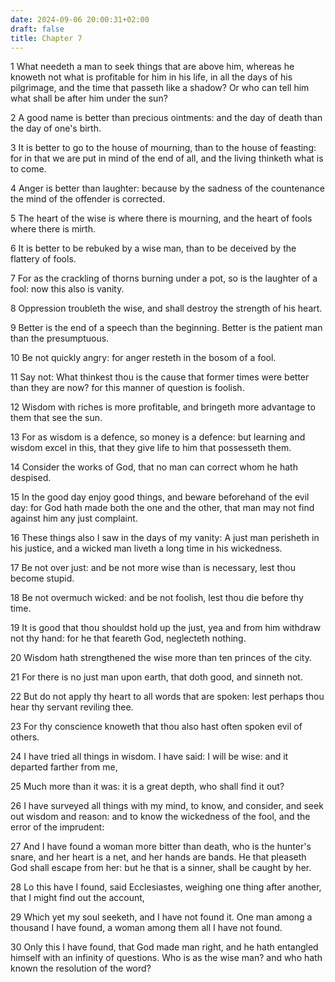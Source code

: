 ```yaml
---
date: 2024-09-06 20:00:31+02:00
draft: false
title: Chapter 7
---
```




1 What needeth a man to seek things that are above him, whereas he knoweth not what is profitable for him in his life, in all the days of his pilgrimage, and the time that passeth like a shadow? Or who can tell him what shall be after him under the sun?

2 A good name is better than precious ointments: and the day of death than the day of one's birth.

3 It is better to go to the house of mourning, than to the house of feasting: for in that we are put in mind of the end of all, and the living thinketh what is to come.

4 Anger is better than laughter: because by the sadness of the countenance the mind of the offender is corrected.

5 The heart of the wise is where there is mourning, and the heart of fools where there is mirth.

6 It is better to be rebuked by a wise man, than to be deceived by the flattery of fools.

7 For as the crackling of thorns burning under a pot, so is the laughter of a fool: now this also is vanity.

8 Oppression troubleth the wise, and shall destroy the strength of his heart.

9 Better is the end of a speech than the beginning. Better is the patient man than the presumptuous.

10 Be not quickly angry: for anger resteth in the bosom of a fool.

11 Say not: What thinkest thou is the cause that former times were better than they are now? for this manner of question is foolish.

12 Wisdom with riches is more profitable, and bringeth more advantage to them that see the sun.

13 For as wisdom is a defence, so money is a defence: but learning and wisdom excel in this, that they give life to him that possesseth them.

14 Consider the works of God, that no man can correct whom he hath despised.

15 In the good day enjoy good things, and beware beforehand of the evil day: for God hath made both the one and the other, that man may not find against him any just complaint.

16 These things also I saw in the days of my vanity: A just man perisheth in his justice, and a wicked man liveth a long time in his wickedness.

17 Be not over just: and be not more wise than is necessary, lest thou become stupid.

18 Be not overmuch wicked: and be not foolish, lest thou die before thy time.

19 It is good that thou shouldst hold up the just, yea and from him withdraw not thy hand: for he that feareth God, neglecteth nothing.

20 Wisdom hath strengthened the wise more than ten princes of the city.

21 For there is no just man upon earth, that doth good, and sinneth not.

22 But do not apply thy heart to all words that are spoken: lest perhaps thou hear thy servant reviling thee.

23 For thy conscience knoweth that thou also hast often spoken evil of others.

24 I have tried all things in wisdom. I have said: I will be wise: and it departed farther from me,

25 Much more than it was: it is a great depth, who shall find it out?

26 I have surveyed all things with my mind, to know, and consider, and seek out wisdom and reason: and to know the wickedness of the fool, and the error of the imprudent:

27 And I have found a woman more bitter than death, who is the hunter's snare, and her heart is a net, and her hands are bands. He that pleaseth God shall escape from her: but he that is a sinner, shall be caught by her.

28 Lo this have I found, said Ecclesiastes, weighing one thing after another, that I might find out the account,

29 Which yet my soul seeketh, and I have not found it. One man among a thousand I have found, a woman among them all I have not found.

30 Only this I have found, that God made man right, and he hath entangled himself with an infinity of questions. Who is as the wise man? and who hath known the resolution of the word?

